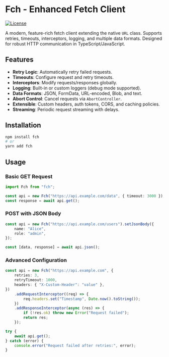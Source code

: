 # Fch - Enhanced Fetch Client

[![License](https://img.shields.io/badge/license-MIT-blue.svg)](LICENSE)

A modern, feature-rich fetch client extending the native `URL` class. Supports retries, timeouts, interceptors, logging, and multiple data formats. Designed for robust HTTP communication in TypeScript/JavaScript.

## Features

-   **Retry Logic**: Automatically retry failed requests.
-   **Timeouts**: Configure request and retry timeouts.
-   **Interceptors**: Modify requests/responses globally.
-   **Logging**: Built-in or custom loggers (debug mode supported).
-   **Data Formats**: JSON, FormData, URL-encoded, Blob, and text.
-   **Abort Control**: Cancel requests via `AbortController`.
-   **Extensible**: Custom headers, auth tokens, CORS, and caching policies.
-   **Streaming**: Periodic request streaming with delays.

## Installation

```bash
npm install fch
# or
yarn add fch
```

## Usage

### Basic GET Request

```ts
import Fch from "fch";

const api = new Fch("https://api.example.com/data", { timeout: 3000 });
const response = await api.get();
```

### POST with JSON Body

```ts
const api = new Fch("https://api.example.com/users").setJsonBody({
	name: "Alice",
	role: "admin",
});

const [data, response] = await api.json();
```

### Advanced Configuration

```ts
const api = new Fch("https://api.example.com", {
	retries: 3,
	retryTimeout: 1000,
	headers: { "X-Custom-Header": "value" },
})
	.addRequestInterceptor((req) => {
		req.headers.set("Timestamp", Date.now().toString());
	})
	.addResponseInterceptor(async (res) => {
		if (!res.ok) throw new Error("Request failed");
		return res;
	});

try {
	await api.get();
} catch (error) {
	console.error("Request failed after retries:", error);
}
```
